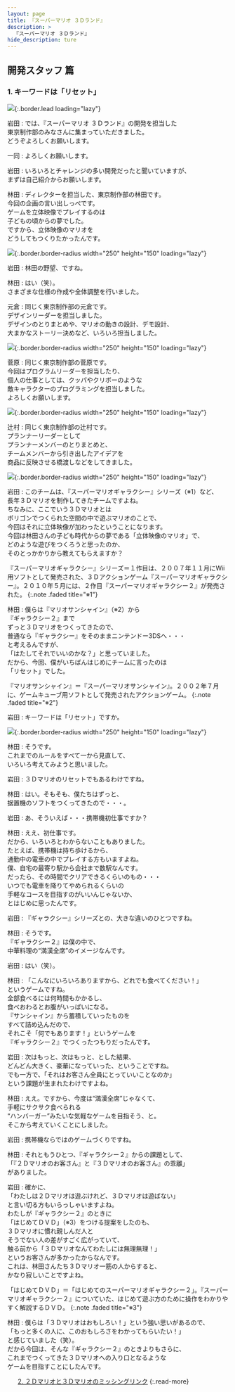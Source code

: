 ```yaml
---
layout: page
title: 『スーパーマリオ ３Ｄランド』
description: >
  『スーパーマリオ ３Ｄランド』
hide_description: ture
---
```


## 開発スタッフ 篇

### 1. キーワードは「リセット」

![](/interviews/jp/3ds/arej/vol1/img/mainvisual1.jpg){:.border.lead loading="lazy"}

岩田
: では、『スーパーマリオ ３Ｄランド』の開発を担当した<br>東京制作部のみなさんに集まっていただきました。<br>どうぞよろしくお願いします。

一同
: よろしくお願いします。

岩田
: いろいろとチャレンジの多い開発だったと聞いていますが、<br>まずは自己紹介からお願いします。

林田
: ディレクターを担当した、東京制作部の林田です。<br>今回の企画の言い出しっぺです。<br>ゲームを立体映像でプレイするのは<br>子どもの頃からの夢でした。<br>ですから、立体映像のマリオを<br>どうしてもつくりたかったんです。

![](/interviews/jp/3ds/arej/vol1/img/photo1.jpg){:.border.border-radius width="250" height="150"  loading="lazy"}

岩田
: 林田の野望、ですね。

林田
: はい（笑）。<br>さまざまな仕様の作成や全体調整を行いました。

元倉
: 同じく東京制作部の元倉です。<br>デザインリーダーを担当しました。<br>デザインのとりまとめや、マリオの動きの設計、デモ設計、<br>大まかなストーリー決めなど、いろいろ担当しました。

![](/interviews/jp/3ds/arej/vol1/img/photo2.jpg){:.border.border-radius width="250" height="150"  loading="lazy"}

菅原
: 同じく東京制作部の菅原です。<br>今回はプログラムリーダーを担当したり、<br>個人の仕事としては、クッパやクリボーのような<br>敵キャラクターのプログラミングを担当しました。<br>よろしくお願いします。

![](/interviews/jp/3ds/arej/vol1/img/photo3.jpg){:.border.border-radius width="250" height="150"  loading="lazy"}

辻村
: 同じく東京制作部の辻村です。<br>プランナーリーダーとして<br>プランナーメンバーのとりまとめと、<br>チームメンバーから引き出したアイデアを<br>商品に反映させる橋渡しなどをしてきました。

![](/interviews/jp/3ds/arej/vol1/img/photo4.jpg){:.border.border-radius width="250" height="150"  loading="lazy"}

岩田
: このチームは、『スーパーマリオギャラクシー』シリーズ（※1）など、<br>長年３Ｄマリオを制作してきたチームですよね。<br>ちなみに、ここでいう３Ｄマリオとは<br>ポリゴンでつくられた空間の中で遊ぶマリオのことで、<br>今回はそれに立体映像が加わったということになります。<br>今回は林田さんの子ども時代からの夢である「立体映像のマリオ」で、<br>どのような遊びをつくろうと思ったのか、<br>そのとっかかりから教えてもらえますか？

『スーパーマリオギャラクシー』シリーズ＝１作目は、２００７年１１月にWii用ソフトとして発売された、３Ｄアクションゲーム『スーパーマリオギャラクシー』。２０１０年５月には、２作目『スーパーマリオギャラクシー２』が発売された。
{:.note .faded title="※1"}

林田
: 僕らは『マリオサンシャイン』（※2）から<br>『ギャラクシー２』まで<br>ずっと３Ｄマリオをつくってきたので、<br>普通なら『ギャラクシー』をそのままニンテンドー3DSへ・・・<br>と考えるんですが、<br>「はたしてそれでいいのかな？」と思っていました。<br>だから、今回、僕がいちばんはじめにチームに言ったのは<br>「リセット」でした。

『マリオサンシャイン』＝『スーパーマリオサンシャイン』。２００２年７月に、ゲームキューブ用ソフトとして発売されたアクションゲーム。
{:.note .faded title="※2"}

岩田
: キーワードは「リセット」ですか。

![](/interviews/jp/3ds/arej/vol1/img/photo5.jpg){:.border.border-radius width="250" height="150"  loading="lazy"}

林田
: そうです。<br>これまでのルールをすべて一から見直して、<br>いろいろ考えてみようと思いました。

岩田
: ３Ｄマリオのリセットでもあるわけですね。

林田
: はい。そもそも、僕たちはずっと、<br>据置機のソフトをつくってきたので・・・。

岩田
: あ、そういえば・・・携帯機初仕事ですか？

林田
: ええ、初仕事です。<br>だから、いろいろとわからないこともありました。<br>たとえば、携帯機は持ち歩けるから、<br>通勤中の電車の中でプレイする方もいますよね。<br>僕、自宅の最寄り駅から会社まで数駅なんです。<br>だったら、その時間でクリアできるくらいのもの・・・<br>いつでも電車を降りてやめられるくらいの<br>手軽なコースを目指すのがいいんじゃないか、<br>とはじめに思ったんです。

岩田
: 『ギャラクシー』シリーズとの、大きな違いのひとつですね。

林田
: そうです。<br>『ギャラクシー２』は僕の中で、<br>中華料理の“満漢全席”のイメージなんです。

岩田
: はい（笑）。

林田
: 「こんなにいろいろありますから、どれでも食べてください！」<br>というゲームですね。<br>全部食べるには何時間もかかるし、<br>食べおわるとお腹がいっぱいになる。<br>『サンシャイン』から蓄積していったものを<br>すべて詰め込んだので、<br>それこそ「何でもあります！」というゲームを<br>『ギャラクシー２』でつくったつもりだったんです。

岩田
: 次はもっと、次はもっと、とした結果、<br>どんどん大きく、豪華になっていった、ということですね。<br>でも一方で、「それはお客さん全員にとっていいことなのか」<br>という課題が生まれたわけですよね。

林田
: ええ。ですから、今度は“満漢全席”じゃなくて、<br>手軽にサクサク食べられる<br>“ハンバーガー”みたいな気軽なゲームを目指そう、と。<br>そこから考えていくことにしました。

岩田
: 携帯機ならではのゲームづくりですね。

林田
: それともうひとつ、『ギャラクシー２』からの課題として、<br>「『２Ｄマリオのお客さん』と『３Ｄマリオのお客さん』の乖離」<br>がありました。

岩田
: 確かに、<br>「わたしは２Ｄマリオは遊ぶけれど、３Ｄマリオは遊ばない」<br>と言い切る方もいらっしゃいますよね。<br>わたしが『ギャラクシー２』のときに<br>「はじめてＤＶＤ」（※3）をつける提案をしたのも、<br>３Ｄマリオに慣れ親しんだ人と<br>そうでない人の差がすごく広がっていて、<br>触る前から「３Ｄマリオなんてわたしには無理無理！」<br>というお客さんが多かったからなんです。<br>これは、林田さんたち３Ｄマリオ一筋の人からすると、<br>かなり寂しいことですよね。

「はじめてＤＶＤ」＝「はじめてのスーパーマリオギャラクシー２」。『スーパーマリオギャラクシー２』についていた、はじめて遊ぶ方のために操作をわかりやすく解説するＤＶＤ。
{:.note .faded title="※3"}

林田
: 僕らは「３Ｄマリオはおもしろい！」という強い思いがあるので、<br>「もっと多くの人に、このおもしろさをわかってもらいたい！」<br>と感じていました（笑）。<br>だから今回は、そんな『ギャラクシー２』のときよりもさらに、<br>これまでつくってきた３Ｄマリオへの入り口となるような<br>ゲームを目指すことにしたんです。

<ul class="interview__pagination">


[2. ２Ｄマリオと３Ｄマリオのミッシングリンク](2.md)
{:.read-more}
